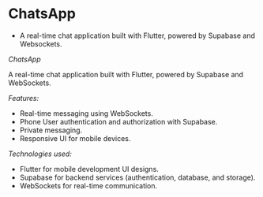 # ChatsApp

- A real-time chat application built with Flutter, powered by Supabase and Websockets.

*ChatsApp*

A real-time chat application built with Flutter, powered by Supabase and WebSockets.

*Features:*

- Real-time messaging using WebSockets.
- Phone User authentication and authorization with Supabase.
- Private messaging.
- Responsive UI for mobile devices.

*Technologies used:*

- Flutter for mobile development UI designs.
- Supabase for backend services (authentication, database, and storage).
- WebSockets for real-time communication.
